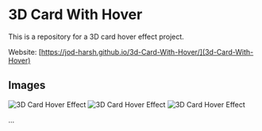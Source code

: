 # 3D Card With Hover

This is a repository for a 3D card hover effect project.

Website: [https://jod-harsh.github.io/3d-Card-With-Hover/](3d-Card-With-Hover)

## Images

![3D Card Hover Effect](https://cdn.discordapp.com/attachments/1167332357481701456/1167332408501227580/Screenshot_2023-10-27_at_10.51.35_AM.png?ex=654dbe06&is=653b4906&hm=b52dedd5b44e9beddabaca164111aaf931b6ceba96c3e44433fe02770e6c6ff9&)
![3D Card Hover Effect](https://cdn.discordapp.com/attachments/1167332357481701456/1167332409025507328/Screenshot_2023-10-27_at_10.51.39_AM.png?ex=654dbe06&is=653b4906&hm=ce09fa0267f0b8abd50aa94a90bfa664477a6f13bab81ab2db5c7afa89c56e65&)
![3D Card Hover Effect](https://cdn.discordapp.com/attachments/1167332357481701456/1167332409507848202/Screenshot_2023-10-27_at_10.51.42_AM.png?ex=654dbe06&is=653b4906&hm=6888005699235dcdcc460b4b4b91f66281a4e4eabbddd8d6e4a98a3ec650d326&)

...

